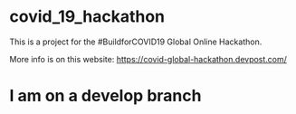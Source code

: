 # covid_19_hackathon

This is a project for the #BuildforCOVID19 Global Online Hackathon. 

More info is on this website: https://covid-global-hackathon.devpost.com/

# I am on a develop branch 
